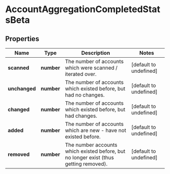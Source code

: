 # AccountAggregationCompletedStatsBeta

## Properties

Name | Type | Description | Notes
------------ | ------------- | ------------- | -------------
**scanned** | **number** | The number of accounts which were scanned / iterated over. | [default to undefined]
**unchanged** | **number** | The number of accounts which existed before, but had no changes. | [default to undefined]
**changed** | **number** | The number of accounts which existed before, but had changes. | [default to undefined]
**added** | **number** | The number of accounts which are new - have not existed before. | [default to undefined]
**removed** | **number** | The number accounts which existed before, but no longer exist (thus getting removed). | [default to undefined]

